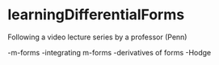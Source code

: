 # learningDifferentialForms
Following a video lecture series by a professor (Penn) 

-m-forms
-integrating m-forms
-derivatives of forms
-Hodge
